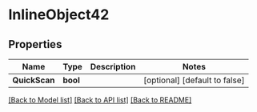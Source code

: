 # InlineObject42

## Properties

Name | Type | Description | Notes
------------ | ------------- | ------------- | -------------
**QuickScan** | **bool** |  | [optional] [default to false]

[[Back to Model list]](../README.md#documentation-for-models) [[Back to API list]](../README.md#documentation-for-api-endpoints) [[Back to README]](../README.md)


